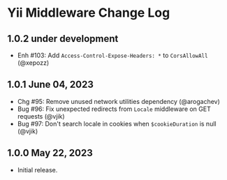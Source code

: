 # Yii Middleware Change Log

## 1.0.2 under development

- Enh #103: Add `Access-Control-Expose-Headers: *` to `CorsAllowAll` (@xepozz)

## 1.0.1 June 04, 2023

- Chg #95: Remove unused network utilities dependency (@arogachev)
- Bug #96: Fix unexpected redirects from `Locale` middleware on GET requests (@vjik)
- Bug #97: Don't search locale in cookies when `$cookieDuration` is null (@vjik)

## 1.0.0 May 22, 2023

- Initial release.
